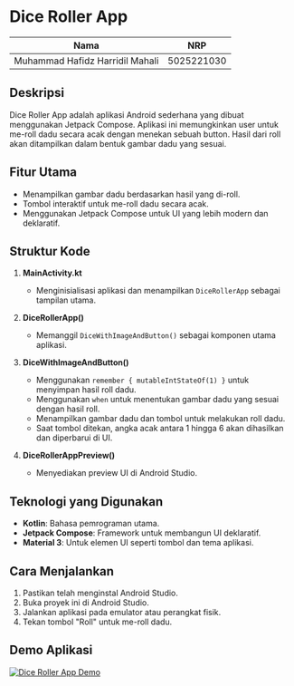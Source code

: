 # Dice Roller App

| Nama  | NRP         |
|--------|------------|
| Muhammad Hafidz Harridil Mahali | 5025221030 |

## Deskripsi
Dice Roller App adalah aplikasi Android sederhana yang dibuat menggunakan Jetpack Compose. Aplikasi ini memungkinkan user untuk me-roll dadu secara acak dengan menekan sebuah button. Hasil dari roll akan ditampilkan dalam bentuk gambar dadu yang sesuai.

## Fitur Utama
- Menampilkan gambar dadu berdasarkan hasil yang di-roll.
- Tombol interaktif untuk me-roll dadu secara acak.
- Menggunakan Jetpack Compose untuk UI yang lebih modern dan deklaratif.

## Struktur Kode
1. **MainActivity.kt**
   - Menginisialisasi aplikasi dan menampilkan `DiceRollerApp` sebagai tampilan utama.

2. **DiceRollerApp()**
   - Memanggil `DiceWithImageAndButton()` sebagai komponen utama aplikasi.

3. **DiceWithImageAndButton()**
   - Menggunakan `remember { mutableIntStateOf(1) }` untuk menyimpan hasil roll dadu.
   - Menggunakan `when` untuk menentukan gambar dadu yang sesuai dengan hasil roll.
   - Menampilkan gambar dadu dan tombol untuk melakukan roll dadu.
   - Saat tombol ditekan, angka acak antara 1 hingga 6 akan dihasilkan dan diperbarui di UI.

4. **DiceRollerAppPreview()**
   - Menyediakan preview UI di Android Studio.

## Teknologi yang Digunakan
- **Kotlin**: Bahasa pemrograman utama.
- **Jetpack Compose**: Framework untuk membangun UI deklaratif.
- **Material 3**: Untuk elemen UI seperti tombol dan tema aplikasi.

## Cara Menjalankan
1. Pastikan telah menginstal Android Studio.
2. Buka proyek ini di Android Studio.
3. Jalankan aplikasi pada emulator atau perangkat fisik.
4. Tekan tombol "Roll" untuk me-roll dadu.

## Demo Aplikasi

[![Dice Roller App Demo](https://img.youtube.com/vi/hX24b9j2l4w/0.jpg)](https://youtube.com/shorts/hX24b9j2l4w)

